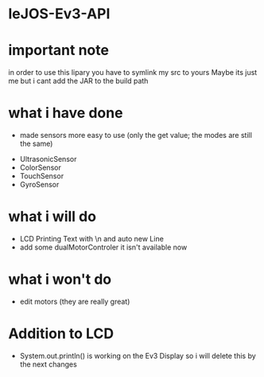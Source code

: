 # leJOS-Ev3-API

important note
==============
in order to use this lipary you have to symlink my src to yours
Maybe its just me but i cant add the JAR to the build path

what i have done
================
- made sensors more easy to use (only the get value; the modes are still the same)
 * UltrasonicSensor
 * ColorSensor
 * TouchSensor
 * GyroSensor

what i will do
==============
- LCD Printing Text with \n and auto new Line
- add some dualMotorControler it isn't available now

what i won't do
===============
- edit motors (they are really great)



Addition to LCD
===============
- System.out.println() is working on the Ev3 Display
  so i will delete this by the next changes
